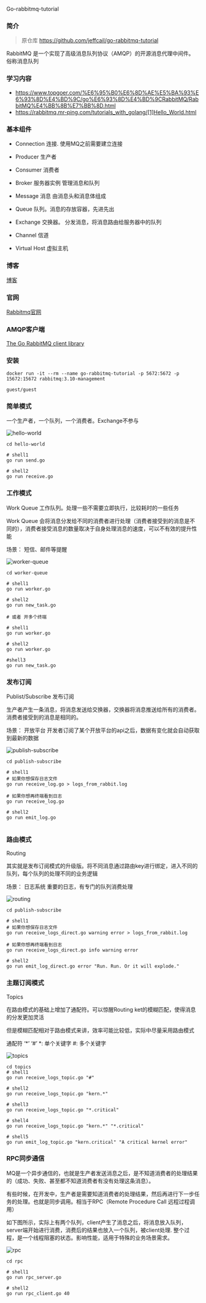 Go-rabbitmq-tutorial

### 简介

>原仓库 https://github.com/jeffcail/go-rabbitmq-tutorial

RabbitMQ 是一个实现了高级消息队列协议（AMQP）的开源消息代理中间件。 俗称消息队列


### 学习内容
- https://www.topgoer.com/%E6%95%B0%E6%8D%AE%E5%BA%93%E6%93%8D%E4%BD%9C/go%E6%93%8D%E4%BD%9CRabbitMQ/RabbitMQ%E4%BB%8B%E7%BB%8D.html
- https://rabbitmq.mr-ping.com/tutorials_with_golang/[1]Hello_World.html

### 基本组件

* Connection 连接. 使用MQ之前需要建立连接

* Producer 生产者
* Consumer 消费者
* Broker 服务器实例 管理消息和队列
* Message 消息 由消息头和消息体组成
* Queue 队列。消息的存放容器，先进先出
* Exchange 交换器。 分发消息，将消息路由给服务器中的队列
* Channel 信道
* Virtual Host 虚拟主机


### 博客
<a href="http://blog.caixiaoxin.cn/?p=712" target="_blank">博客</a>

### 官网

<a href="rabbitmq.com" target="_blank">Rabbitmq官网</a>



### AMQP客户端

<a href="https://github.com/rabbitmq/amqp091-go" target="_blank">The Go RabbitMQ client library </a>



### 安装

```vim
docker run -it --rm --name go-rabbitmq-tutorial -p 5672:5672 -p 15672:15672 rabbitmq:3.10-management

guest/guest
```





### 简单模式

一个生产者，一个队列，一个消费者。Exchange不参与

![hello-world](./hello-world.png)

```shell
cd hello-world

# shell1
go run send.go

# shell2
go run receive.go
```







### 工作模式

Work Queue 工作队列。处理一些不需要立即执行，比较耗时的一些任务

Work Queue 会将消息分发给不同的消费者进行处理（消费者接受到的消息是不同的），消费者接受消息的数量取决于自身处理消息的速度，可以不有效的提升性能

场景： 短信、邮件等提醒

![worker-queue](./worker-queue.png)

```shell
cd worker-queue

# shell1
go run worker.go

# shell2
go run new_task.go

# 或者 开多个终端

# shell1
go run worker.go

# shell2
go run worker.go

#shell3
go run new_task.go
```





### 发布订阅

Publist/Subscribe 发布订阅

生产者产生一条消息，将消息发送给交换器，交换器将消息推送给所有的消费者。消费者接受到的消息是相同的。

场景： 开放平台  开发者订阅了某个开放平台的api之后，数据有变化就会自动获取到最新的数据



![publish-subscribe](./publish-subscribe.png)

```shell
cd publish-subscribe

# shell1
# 如果你想保存日志文件
go run receive_log.go > logs_from_rabbit.log

# 如果你想再终端看到日志
go run receive_log.go

# shell2
go run emit_log.go


```





### 路由模式

Routing

其实就是发布订阅模式的升级版。将不同消息通过路由key进行绑定，进入不同的队列，每个队列的处理不同的业务逻辑

场景： 日志系统  重要的日志，有专门的队列消费处理

![routing](./routing.png)

```shell
cd publish-subscribe

# shell1
# 如果你想保存日志文件
go run receive_logs_direct.go warning error > logs_from_rabbit.log

# 如果你想再终端看到日志
go run receive_logs_direct.go info warning error

# shell2
go run emit_log_direct.go error "Run. Run. Or it will explode."
```





### 主题订阅模式

Topics

在路由模式的基础上增加了通配符。可以惊醒Routing ket的模糊匹配，使得消息的分发更加灵活

但是模糊匹配相对于路由模式来讲，效率可能比较低，实际中尽量采用路由模式

通配符 ‘*’ ‘#’ *: 单个关键字 #: 多个关键字

![topics](./topics.png)

 ```shell
cd topics
# shell1
go run receive_logs_topic.go "#"

# shell2
go run receive_logs_topic.go "kern.*"

# shell3
go run receive_logs_topic.go "*.critical"

# shell4
go run receive_logs_topic.go "kern.*" "*.critical"

# shell5
go run emit_log_topic.go "kern.critical" "A critical kernel error"

 ```





### RPC同步通信

MQ是一个异步通信的，也就是生产者发送消息之后，是不知道消费者的处理结果的（成功、失败、甚至都不知道消费者有没有处理这条消息）。

有些时候，在开发中，生产者是需要知道消费者的处理结果，然后再进行下一步任务的处理。也就是同步调用。相当于RPC（Remote Procedure Call 远程过程调用）

如下图所示，实际上有两个队列，client产生了消息之后，将消息放入队列，server端开始进行消费，消费后的结果也放入一个队列，被client处理. 整个过程，是一个线程阻塞的状态。影响性能，适用于特殊的业务场景需求。

![rpc](./rpc.png)

```shell
cd rpc

# shell1
go run rpc_server.go

# shell2
go run rpc_client.go 40
```

